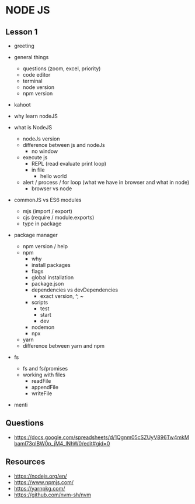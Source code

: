 # NODE JS

## Lesson 1
- greeting

- general things
  - questions (zoom, excel, priority)
  - code editor
  - terminal
  - node version
  - npm version

- kahoot

- why learn nodeJS

- what is NodeJS
  - nodeJs version
  - difference between js and nodeJs
    - no window
  - execute js
    - REPL (read evaluate print loop)
    - in file
      - hello world
  - alert / process / for loop (what we have in browser and what in node)
    - browser vs node

- commonJS vs ES6 modules
  - mjs (import / export)
  - cjs (require / module.exports)
  - type in package

- package manager
  - npm version / help
  - npm
    - why
    - install packages
    - flags
    - global installation 
    - package.json
    - dependencies vs devDependencies
      - exact version, ^, ~
    - scripts
      - test
      - start
      - dev 
    - nodemon
    - npx
  - yarn
  - difference between yarn and npm 


- fs
  - fs and fs/promises
  - working with files
    - readFile
    - appendFile
    - writeFile

- menti
   
## Questions
- https://docs.google.com/spreadsheets/d/1Qgnm05cSZUyV896Tw4mkMbaml73qIBW0p_jM4_lNhW0/edit#gid=0

## Resources
- https://nodejs.org/en/
- https://www.npmjs.com/
- https://yarnpkg.com/
- https://github.com/nvm-sh/nvm

